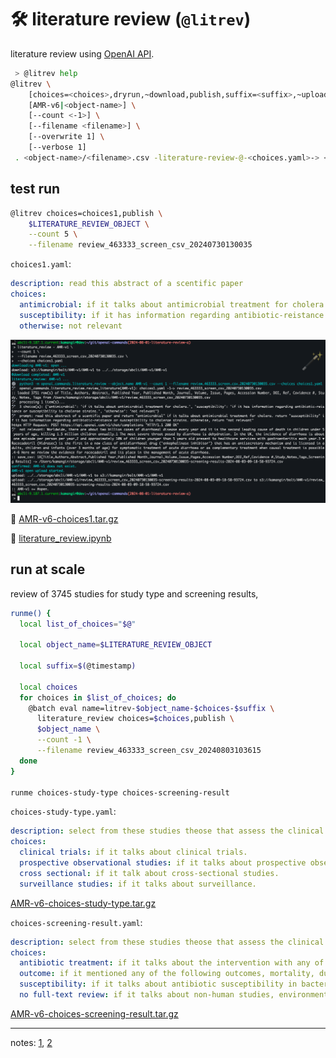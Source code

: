 
# 🛠️ literature review (`@litrev`)

literature review using [OpenAI API](../completion/).

```bash
 > @litrev help
@litrev \
	[choices=<choices>,dryrun,~download,publish,suffix=<suffix>,~upload] \
	[AMR-v6|<object-name>] \
	[--count <-1>] \
	[--filename <filename>] \
	[--overwrite 1] \
	[--verbose 1]
 . <object-name>/<filename>.csv -literature-review-@-<choices.yaml>-> <object-name>-<suffix>/<filename>-<choices>.csv.
```

## test run

```bash
@litrev choices=choices1,publish \
	$LITERATURE_REVIEW_OBJECT \
	--count 5 \
	--filename review_463333_screen_csv_20240730130035
```

`choices1.yaml`:

```yaml
description: read this abstract of a scentific paper
choices:
  antimicrobial: if it talks about antimicrobial treatment for cholera.
  susceptibility: if it has information regarding antibiotic-reistance or susceptibility to cholerae strains.
  otherwise: not relevant
```

![image](https://github.com/kamangir/assets/blob/main/openai_commands/literature-review/log.png?raw=true)

🔗 [AMR-v6-choices1.tar.gz](https://kamangir-public.s3.ca-central-1.amazonaws.com/AMR-v6-choices1.tar.gz)

📜 [literature_review.ipynb](../../notebooks/literature_review/literature_review.ipynb)

## run at scale

review of 3745 studies for study type and screening results,

```bash
runme() {
  local list_of_choices="$@"

  local object_name=$LITERATURE_REVIEW_OBJECT

  local suffix=$(@timestamp)

  local choices
  for choices in $list_of_choices; do
    @batch eval name=litrev-$object_name-$choices-$suffix \
      literature_review choices=$choices,publish \
      $object_name \
	  --count -1 \
      --filename review_463333_screen_csv_20240803103615
  done
}

runme choices-study-type choices-screening-result
```

`choices-study-type.yaml`:

```yaml
description: select from these studies theose that assess the clinical efficacy of cholera treatments and/or examine the antibiotic resistance in Vibrio cholerae strains in clinical samples
choices:
  clinical trials: if it talks about clinical trials.
  prospective observational studies: if it talks about prospective observational studies with comparators like Standard care, placebo, or other antibiotics.
  cross sectional: if it talk about cross-sectional studies.
  surveillance studies: if it talks about surveillance.
```

[AMR-v6-choices-study-type.tar.gz](https://kamangir-public.s3.ca-central-1.amazonaws.com/AMR-v6-choices-study-type.tar.gz)

`choices-screening-result.yaml`:

```yaml
description: select from these studies theose that assess the clinical efficacy of cholera treatments and/or examine the antibiotic resistance in Vibrio cholerae strains in clinical samples
choices:
  antibiotic treatment: if it talks about the intervention with any of these antibiotic treatments, tetracycline* or doxycycline* or azithromycin or erythromycin or clarithromycin, roxithromycin or ciprofloxacin or nalidixic acid or chloramphenicol or furazolidone or norfloxacin or cotrimoxazole or trimethoprim or sulfamethoxazole or sulphamethoxazole, assessing clinical efficacy (benefits) of different antimicrobial treatments.
  outcome: if it mentioned any of the following outcomes, mortality, duration of illness (diarrhea), total stool volume, total days of hospitalization, total amount of intravenous fluid needed, fecal excretion of the bacteria.
  susceptibility: if it talks about antibiotic susceptibility in bacterial culture, or less commonly genomic data, antibiotic* or antimicrob* or (antimicrobial resistance) or susceptible or susceptibility, antibiotic susceptibility testing and prevalence of antibiotic-resistant or resistance pattern in clinical samples.
  no full-text review: if it talks about non-human studies, environmental samples, water sources, traditional medicines, natural, leaf, leaves, peptides, or extracts.
```

[AMR-v6-choices-screening-result.tar.gz](https://kamangir-public.s3.ca-central-1.amazonaws.com/AMR-v6-choices-screening-result.tar.gz)

---

notes: [1](https://arash-kamangir.medium.com/%EF%B8%8F-open-ai-experiments-146-6d3390da78c3), [2](https://arash-kamangir.medium.com/%EF%B8%8F-open-ai-experiments-145-dc241e47d9e1)